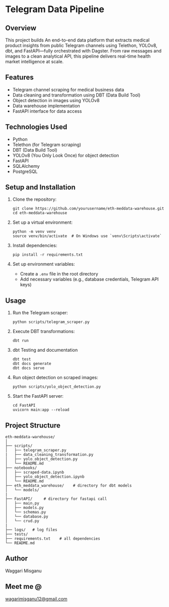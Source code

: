 # Telegram Data Pipeline

## Overview
This project builds An end-to-end data platform that extracts medical product insights from public Telegram channels using Telethon, YOLOv8, dbt, and FastAPI—fully orchestrated with Dagster. From raw messages and images to a clean analytical API, this pipeline delivers real-time health market intelligence at scale.

## Features
- Telegram channel scraping for medical business data
- Data cleaning and transformation using DBT (Data Build Tool)
- Object detection in images using YOLOv8
- Data warehouse implementation
- FastAPI interface for data access

## Technologies Used
- Python
- Telethon (for Telegram scraping)
- DBT (Data Build Tool)
- YOLOv8 (You Only Look Once) for object detection
- FastAPI
- SQLAlchemy
- PostgreSQL


## Setup and Installation
1. Clone the repository:
   ```
   git clone https://github.com/yourusername/eth-meddata-warehouse.git
   cd eth-meddata-warehouse
   ```

2. Set up a virtual environment:
   ```
   python -m venv venv
   source venv/bin/activate  # On Windows use `venv\Scripts\activate`
   ```

3. Install dependencies:
   ```
   pip install -r requirements.txt
   ```

4. Set up environment variables:
   - Create a `.env` file in the root directory
   - Add necessary variables (e.g., database credentials, Telegram API keys)


## Usage
1. Run the Telegram scraper:
   ```
   python scripts/telegram_scraper.py
   ```

2. Execute DBT transformations:
   ```
   dbt run
   ```
3. dbt Testing and documentation
   ```
   dbt test
   dbt docs generate 
   dbt docs serve 
   ```
4. Run object detection on scraped images:
   ```
   python scripts/yolo_object_detection.py
   ```

5. Start the FastAPI server:
   ```
   cd FastAPI
   uvicorn main:app --reload
   ```

## Project Structure
```
eth-meddata-warehouse/
│
├── scripts/
│   ├── telegram_scraper.py
|   ├── data_cleaning_transformation.py
│   ├── yolo_object_detection.py
│   └── README.md
├── notebooks/
│   ├── scraped-data.ipynb
│   ├── yolo_object_detection.ipynb
│   └── README.md
├── eth_meddata_warehouse/    # directory for dbt models 
│   └── models/
|
├── FastAPI/     # directory for fastapi call 
│   ├── main.py
│   ├── models.py
│   └── schemas.py
│   └── database.py
│   └── crud.py
|
├── logs/   # log files 
├── tests/
├── requirements.txt    # all dependencies 
└── README.md
```

## Author
Waggari Misganu
## Meet me @
wagarimisganu12@gmail.com

